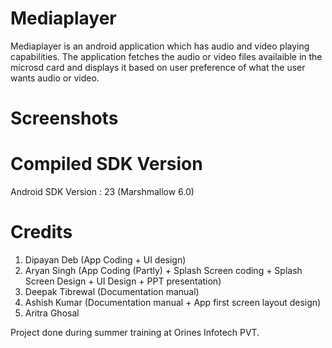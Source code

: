 # Mediaplayer

Mediaplayer is an android application which has audio and video playing capabilities. The application fetches the audio or video files availaible in the microsd card and displays it based on user preference of what the user wants audio or video.

# Screenshots

# Compiled SDK Version
Android SDK Version : 23 (Marshmallow 6.0)
# Credits
 
1. Dipayan Deb (App Coding + UI design)
2. Aryan Singh (App Coding (Partly) + Splash Screen coding + Splash Screen Design + UI Design + PPT presentation)
3. Deepak Tibrewal (Documentation manual)
4. Ashish Kumar (Documentation manual + App first screen layout design)
5. Aritra Ghosal
 

Project done during summer training at Orines Infotech PVT. 
